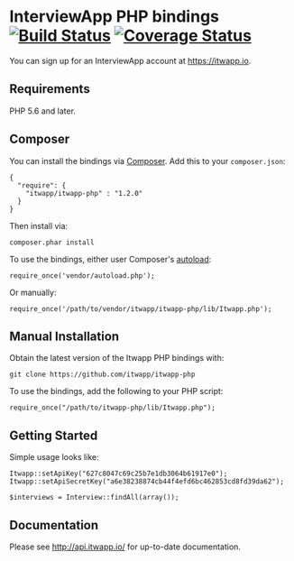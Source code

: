 InterviewApp PHP bindings [![Build Status](https://travis-ci.org/itwapp/itwapp-php.svg)](https://travis-ci.org/itwapp/itwapp-php) [![Coverage Status](https://coveralls.io/repos/itwapp/itwapp-php/badge.png?branch=master)](https://coveralls.io/r/itwapp/itwapp-php?branch=master)
====

You can sign up for an InterviewApp account at https://itwapp.io.

Requirements
----

PHP 5.6 and later.

Composer
----

You can install the bindings via [Composer](http://getcomposer.org/). Add this to your `composer.json`:

    {
      "require": {
        "itwapp/itwapp-php" : "1.2.0"
      }
    }

Then install via:

    composer.phar install

To use the bindings, either user Composer's [autoload](https://getcomposer.org/doc/00-intro.md#autoloading):

    require_once('vendor/autoload.php');

Or manually:

    require_once('/path/to/vendor/itwapp/itwapp-php/lib/Itwapp.php');

Manual Installation
----

Obtain the latest version of the Itwapp PHP bindings with:

    git clone https://github.com/itwapp/itwapp-php

To use the bindings, add the following to your PHP script:

    require_once("/path/to/itwapp-php/lib/Itwapp.php");

Getting Started
----

Simple usage looks like:

    Itwapp::setApiKey("627c8047c69c25b7e1db3064b61917e0");
    Itwapp::setApiSecretKey("a6e38238874cb44f4efd6bc462853cd8fd39da62");

    $interviews = Interview::findAll(array());

Documentation
----

Please see http://api.itwapp.io/ for up-to-date documentation.
